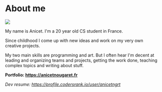 # About me

<img
  src="https://cr-ss-service.azurewebsites.net/api/ScreenShot?widget=summary&username=anicetngrt&badges=2&show-avatar=false&style=--header-bg-color:%23000;--border-radius:10px"
/>

My name is Anicet. I'm a 20 year old CS student in France.

Since childhood I come up with new ideas and work on my very own creative projects.

My two main skills are programming and art. But I often hear I'm decent at leading and organizing teams and projects,
getting the work done, teaching complex topics and writing about stuff.

**Portfolio: https://anicetnougaret.fr**

*Dev resume: https://profile.codersrank.io/user/anicetngrt*
